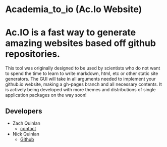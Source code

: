 # Academia_to_io (Ac.Io Website)

# Ac.IO is a fast way to generate amazing websites based off github repositories.
 This tool was originally designed to be used by scientists who do not want to spend the time to learn to write markdown, html, etc or other static site generators. The GUI will take in all arguments needed to implement your github.io website, making a gh-pages branch and all necessary contents. It is actively being developed with more themes and distributions of single application packages on the way soon!

## Developers
- Zach Quinlan
    - [contact](mailto:zquinlan@gmail.com)
- Nick Quinlan
    - [Github](github.com/nquinlan)
